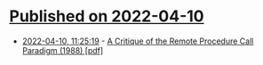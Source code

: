 # [Published on 2022-04-10](index.md)

* [2022-04-10, 11:25:19](https://news.ycombinator.com/item?id=30976140) - [A Critique of the Remote Procedure Call Paradigm (1988) [pdf]](https://www.cs.vu.nl/~ast/Publications/Papers/euteco-1988.pdf)
